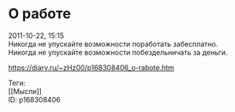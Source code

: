 О работе
=========

   
 2011-10-22, 15:15   
  Никогда не упускайте возможности поработать забесплатно.   
 Никогда не упускайте возможности побездельничать за деньги.   
    
 <https://diary.ru/~zHz00/p168308406_o-rabote.htm>   
   
 Теги:   
 [[Мысли]]   
 ID: p168308406